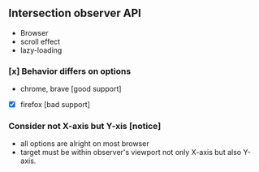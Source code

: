 ## Intersection observer API

- Browser
- scroll effect
- lazy-loading

### [x] Behavior differs on options

- chrome, brave [good support]
- [x] firefox [bad support]

### Consider not X-axis but Y-xis [notice]

- all options are alright on most browser
- target must be within observer's viewport not only X-axis but also Y-axis.
